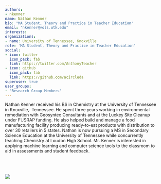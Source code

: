 ```yaml
---
authors:
- nkenner
name: Nathan Kenner
bio: "MA Student, Theory and Practice in Teacher Education"
email: "nkenner@vols.utk.edu"
interests:
organizations:
- name: University of Tennessee, Knoxville
role: 'MA Student, Theory and Practice in Teacher Education'
social:
- icon: twitter
  icon_pack: fab
  link: https://twitter.com/AnthonyTeacher
- icon: github
  icon_pack: fab
  link: https://github.com/acircleda
superuser: true
user_groups:
- 'Research Group Members'
---
```


Nathan Kenner received his BS in Chemistry at the University of Tennessee in Knoxville,. Tennessee. He spent three years working in environmental remediation with Geosyntec Consultants and at the Luckey Site Cleanup under FUSRAP funding. He also helped build and manage a food manufacturing facility producing ready-to-eat products with distribution to over 30 retailers in 5 states. Nathan is now pursuing a MS in Secondary Science Education at the University of Tennessee while concurrently teaching Chemistry at Loudon High School. Mr. Kenner is interested in applying machine learning and computer science tools to the classroom to aid in assessments and student feedback.
<br>
<br>
<br>
<br>
<br>
<img src="/img/nkenner.png"/>


